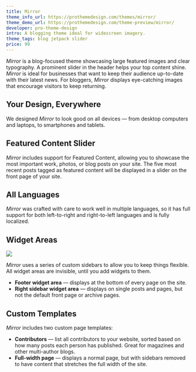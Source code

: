 ```yaml
---
title: Mirror
theme_info_url: https://prothemedesign.com/themes/mirror/
theme_demo_url: https://prothemedesign.com/theme-preview/mirror/
developer: pro-theme-design
intro: A blogging theme ideal for widescreen imagery.
theme_tags: blog jetpack slider
price: 99
---
```


<em>Mirror</em> is a blog-focused theme showcasing large featured images and clear typography. A prominent slider in the header helps your top content shine. <em>Mirror</em> is ideal for businesses that want to keep their audience up-to-date with their latest news. For bloggers, <em>Mirror</em> displays eye-catching images that encourage visitors to keep returning.

## Your Design, Everywhere

We designed <em>Mirror</em> to look good on all devices — from desktop computers and laptops, to smartphones and tablets.

## Featured Content Slider

<em>Mirror</em> includes support for Featured Content, allowing you to showcase the most important work, photos, or blog posts on your site. The five most recent posts tagged as featured content will be displayed in a slider on the front page of your site.

## All Languages

<em>Mirror</em> was crafted with care to work well in multiple languages, so it has full support for both left-to-right and right-to-left languages and is fully localized.

## Widget Areas

<img src="https://theme.files.wordpress.com/2015/01/mirror-sidebar.png?w=640&h=378" />

<em>Mirror</em> uses a series of custom sidebars to allow you to keep things flexible. All widget areas are invisible, until you add widgets to them.

* <strong>Footer widget area</strong> — displays at the bottom of every page on the site.
* <strong>Right sidebar widget area</strong> — displays on single posts and pages, but not the default front page or archive pages.

## Custom Templates

<em>Mirror</em> includes two custom page templates:

* <strong>Contributors</strong> — list all contributors to your website, sorted based on how many posts each person has published. Great for magazines and other multi-author blogs.
* <strong>Full-width page</strong> — displays a normal page, but with sidebars removed to have content that stretches the full width of the site.
